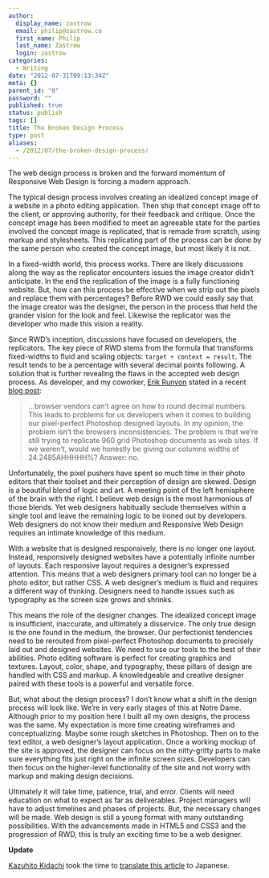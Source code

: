 ```yaml
---
author:
  display_name: zastrow
  email: philip@zastrow.co
  first_name: Philip
  last_name: Zastrow
  login: zastrow
categories:
  - Writing
date: "2012-07-31T09:13:34Z"
meta: {}
parent_id: "0"
password: ""
published: true
status: publish
tags: []
title: The Broken Design Process
type: post
aliases:
  - /2012/07/the-broken-design-process/
---
```

<p>The web design process is broken and the forward momentum of Responsive Web Design is forcing a modern approach.</p>
<p>The typical design process involves creating an idealized concept image of a website in a photo editing application. Then ship that concept image off to the client, or approving authority, for their feedback and critique. Once the concept image has been modified to meet an agreeable state for the parties involved the concept image is replicated, that is remade from scratch, using markup and stylesheets. This replicating part of the process can be done by the same person who created the concept image, but most likely it is not.</p>
<p>In a fixed-width world, this process works. There are  likely discussions along the way as the replicator encounters issues the image creator didn’t anticipate. In the end the replication of the image is a fully functioning website. But, how can this process be effective when we strip out the pixels and replace them with percentages? Before RWD we could easily say that the image creator was the designer, the person in the process that held the grander vision for the look and feel. Likewise the replicator was the developer who made this vision a reality.</p>
<p>Since RWD’s inception, discussions have focused on developers, the replicators. The key piece of RWD stems from the formula that transforms fixed-widths to fluid and scaling objects: <code class="highlighter-rouge">target ÷ context = result</code>. The result tends to be a percentage with several decimal points following. A solution that is further revealing the flaws in the accepted web design process. As developer, and my coworker, <a href="http://www.twitter.com/erunyon">Erik Runyon</a> stated in a recent <a href="http://weedygarden.net/2012/07/why-i-stopped-using-8-decimal-point-widths-and-you-should-too/">blog post</a>:</p>
<blockquote>
<p>…browser vendors can’t agree on how to round decimal numbers. This leads to problems for us developers when it comes to building our pixel-perfect Photoshop designed layouts. In my opinion, the problem isn’t the browsers inconsistencies. The problem is that we’re still trying to replicate 960 grid Photoshop documents as web sites. If we weren’t, would we honestly be giving our columns widths of 24.2485AHHHHH%? Answer: no.</p>
</blockquote>
<p>Unfortunately, the pixel pushers have spent so much time in their photo editors that their toolset and their perception of design are skewed. Design is a beautiful blend of logic and art. A meeting point of the left hemisphere of the brain with the right. I believe web design is the most harmonious of those blends. Yet web designers habitually seclude themselves within a single tool and leave the remaining logic to be ironed out by developers. Web designers do not know their medium and Responsive Web Design requires an intimate knowledge of this medium.</p>
<p>With a website that is designed responsively, there is no longer one layout. Instead, responsively designed websites have a potentially infinite number of layouts. Each responsive layout requires a designer’s expressed attention. This means that a web designers primary tool can no longer be a photo editor, but rather CSS. A web designer’s medium is fluid and requires a different way of thinking. Designers need to handle issues such as typography as the screen size grows and shrinks.</p>
<p>This means the role of the designer changes. The idealized concept image is insufficient, inaccurate, and ultimately a disservice. The only true design is the one found in the medium, the browser. Our perfectionist tendencies need to be rerouted from pixel-perfect Photoshop documents to precisely laid out and designed websites. We need to use our tools to the best of their abilities. Photo editing software is perfect for creating graphics and textures. Layout, color, shape, and typography, these pillars of design are handled with CSS and markup. A knowledgeable and creative designer paired with these tools is a powerful and versatile force.</p>
<p>But, what about the design process? I don’t know what a shift in the design process will look like. We’re in very early stages of this at Notre Dame. Although prior to my position here I built all my own designs, the process was the same. My expectation is more time creating wireframes and conceptualizing. Maybe some rough sketches in Photoshop. Then on to the text editor, a web designer’s layout application. Once a working mockup of the site is approved, the designer can focus on the nitty-gritty parts to make sure everything fits just right on the infinite screen sizes. Developers can then focus on the higher-level functionality of the site and not worry with markup and making design decisions.</p>
<p>Ultimately it will take time, patience, trial, and error. Clients will need education on what to expect as far as deliverables. Project managers will have to adjust timelines and phases of projects. But, the necessary changes will be made. Web design is still a young format with many outstanding possibilities. With the advancements made in HTML5 and CSS3 and the progression of RWD, this is truly an exciting time to be a web designer.</p>
<p><strong>Update</strong></p>
<p><a href="https://twitter.com/kazuhito">Kazuhito Kidachi</a> took the time to <a href="http://kidachi.kazuhi.to/blog/archives/037559.html">translate this article</a> to Japanese.</p>
